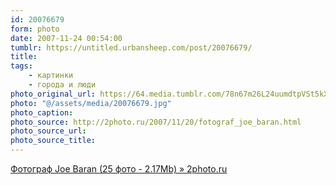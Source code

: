 ```yaml
---
id: 20076679
form: photo
date: 2007-11-24 00:54:00
tumblr: https://untitled.urbansheep.com/post/20076679/
title:
tags:
    - картинки
    - города и люди
photo_original_url: https://64.media.tumblr.com/78n67m26L24uumdtpVSt5kXA_640.jpg
photo: "@/assets/media/20076679.jpg"
photo_caption:
photo_source: http://2photo.ru/2007/11/20/fotograf_joe_baran.html
photo_source_url:
photo_source_title:
---
```


<p><a href="http://2photo.ru/2007/11/20/fotograf_joe_baran.html">Фотограф Joe Baran (25 фото - 2.17Mb) » 2photo.ru</a></p>

